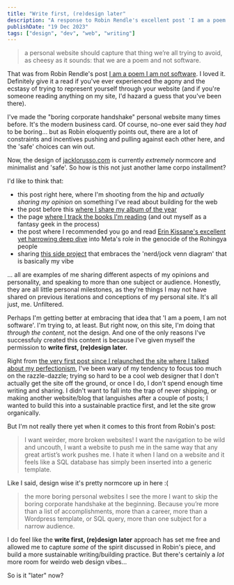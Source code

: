 ```yaml
---
title: "Write first, (re)design later"
description: "A response to Robin Rendle's excellent post 'I am a poem I am not software'"
publishDate: "19 Dec 2023"
tags: ["design", "dev", "web", "writing"]
---
```




>a personal website should capture that thing we’re all trying to avoid, as cheesy as it sounds: that we are a poem and not software.

That was from Robin Rendle's post [I am a poem I am not software](https://robinrendle.com/notes/i-am-a-poem-i-am-not-software/). I loved it. Definitely give it a read if you've ever experienced the agony and the ecstasy of trying to represent yourself through your website (and if you're someone reading anything on my site, I'd hazard a guess that you've been there).

I've made the "boring corporate handshake" personal website many times before. It's the modern business card. Of course, no-one ever said they _had_ to be boring... but as Robin eloquently points out, there are a lot of constraints and incentives pushing and pulling against each other here, and the 'safe' choices can win out.

Now, the design of [jacklorusso.com](/) is currently _extremely_ normcore and minimalist and 'safe'. So how is this not just another lame corpo installment?

I'd like to think that:

- this post right here, where I'm shooting from the hip and _actually sharing my opinion_ on something I've read about building for the web
- the post before this [where I share my album of the year](/posts/james-blake-album-of-the-year/)
- the page [where I track the books I'm reading](/reading-log/) (and out myself as a fantasy geek in the process)
- the post where I recommended you go and read [Erin Kissane's excellent yet harrowing deep dive](/posts/erin-kissane-meta-in-myanmar/) into Meta's role in the genocide of the Rohingya people
- sharing [this side project](/posts/seattle-sport-custom-bluesky-feed/) that embraces the 'nerd/jock venn diagram' that is basically my vibe

... all are examples of me sharing different aspects of my opinions and personality, and speaking to more than one subject or audience. Honestly, they are all little personal milestones, as they're things I may not have shared on previous iterations and conceptions of my personal site. It's all just, me. Unfiltered.

Perhaps I'm getting better at embracing that idea that 'I am a poem, I am not software'. I'm trying to, at least. But right now, on this site, I'm doing that _through the content_, not the design. And one of the only reasons I've successfuly created this content is because I've given myself the permission to **write first, (re)design later.**

Right from [the very first post since I relaunched the site where I talked about my perfectionism](/posts/nature-is-healing/#on-perfectionism), I've been wary of my tendency to focus too much on the razzle-dazzle; trying so hard to be a cool web designer that I don't actually get the site off the ground, or once I do, I don't spend enough time writing and sharing. I didn't want to fall into the trap of never shipping, or making another website/blog that languishes after a couple of posts; I wanted to build this into a sustainable practice first, and let the site grow organically.

But I'm not really there yet when it comes to this front from Robin's post:
>I want weirder, more broken websites!
>I want the navigation to be wild and uncouth, I want a website to push me in the same way that any great artist’s work pushes me. I hate it when I land on a website and it feels like a SQL database has simply been inserted into a generic template.

Like I said, design wise it's pretty normcore up in here :(

>the more boring personal websites I see the more I want to skip the boring corporate handshake at the beginning. Because you’re more than a list of accomplishments, more than a career, more than a Wordpress template, or SQL query, more than one subject for a narrow audience.

I do feel like the **write first, (re)design later** approach has set me free and allowed me to capture _some_ of the spirit discussed in Robin's piece, and build a more sustainable writing/building practice. But there's certainly a _lot_ more room for weirdo web design vibes...

So is it "later" now?
